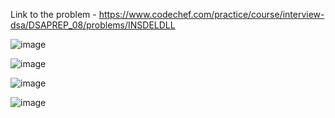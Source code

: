 Link to the problem - https://www.codechef.com/practice/course/interview-dsa/DSAPREP_08/problems/INSDELDLL

![image](https://github.com/Haleshot/Competitive-Programming/assets/57552973/0f8df4db-aaf4-48b3-b86e-4a1e8da62d27)



![image](https://github.com/Haleshot/Competitive-Programming/assets/57552973/4fd7dea0-a0a2-4f43-9347-dc8c88059730)


![image](https://github.com/Haleshot/Competitive-Programming/assets/57552973/e83e084f-7950-46a8-9570-61e8e28bb17b)

![image](https://github.com/Haleshot/Competitive-Programming/assets/57552973/5f9dcd6e-a04c-4236-9a89-9fc341e34d1c)
